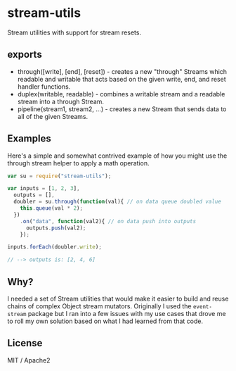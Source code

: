 stream-utils
============
Stream utilities with support for stream resets.


exports
-------
 * through([write], [end], [reset]) - creates a new "through" Streams which readable and writable that acts based on the given write, end, and reset handler functions.
 * duplex(writable, readable) - combines a writable stream and a readable stream into a through Stream.
 * pipeline(stream1, stream2, ...) - creates a new Stream that sends data to all of the given Streams.


Examples
--------
Here's a simple and somewhat contrived example of how you might use the through stream helper to apply a math operation.
```javascript
var su = require("stream-utils");

var inputs = [1, 2, 3],
  outputs = [],
  doubler = su.through(function(val){ // on data queue doubled value
    this.queue(val * 2);
  })
    .on("data", function(val2){ // on data push into outputs
      outputs.push(val2);
    });

inputs.forEach(doubler.write);

// --> outputs is: [2, 4, 6]
```


Why?
----
I needed a set of Stream utilities that would make it easier to build and reuse chains of complex Object stream mutators.
Originally I used the `event-stream` package but I ran into a few issues with my use cases that drove me to roll my own solution based on what I had learned from that code.


License
-------
MIT / Apache2
